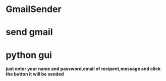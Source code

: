 # GmailSender
# send gmail
# python gui 
<b> just enter your name and password,email of recipent,message and click the button it will be sended</b>
